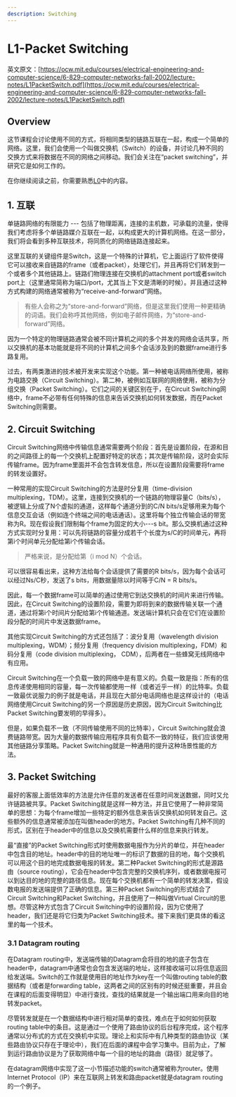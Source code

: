 ```yaml
---
description: Switching
---
```


# L1-Packet Switching

英文原文：[https://ocw.mit.edu/courses/electrical-engineering-and-computer-science/6-829-computer-networks-fall-2002/lecture-notes/L1PacketSwitch.pdf](https://ocw.mit.edu/courses/electrical-engineering-and-computer-science/6-829-computer-networks-fall-2002/lecture-notes/L1PacketSwitch.pdf)

## Overview

这节课程会讨论使用不同的方式，将相同类型的链路互联在一起，构成一个简单的网络。这里，我们会使用一个叫做交换机（Switch）的设备，并讨论几种不同的交换方式来将数据在不同的网络之间移动。我们会关注在“packet switching”，并研究它是如何工作的。

在你继续阅读之前，你需要熟悉[L0](l0-background-single-link-communication.md#overview)中的内容。

## 1. 互联

单链路网络的有限能力 --- 包括了物理距离，连接的主机数，可承载的流量，使得我们考虑将多个单链路媒介互联在一起，以构成更大的计算机网络。在这一部分，我们将会看到多种互联技术，将同质化的网络链路连接起来。

这里互联的关键组件是Switch，这是一个特殊的计算机，它上面运行了软件使得它可以接收来自链路的frame（或者packet），处理它们，并且再将它们转发到一个或者多个其他链路上。链路们物理连接在交换机的attachment port或者switch port上（这里通常简称为端口/port，尤其当上下文是清晰的时候）。并且通过这种方式构建的网络通常被称为“receive-and-forward”网络。

> 有些人会称之为“store-and-forward”网络，但是这里我们使用一种更精确的词语。我们会称呼其他网络，例如电子邮件网络，为“store-and-forward”网络。

因为一个特定的物理链路通常会被不同计算机之间的多个并发的网络会话共享，所以交换机的基本功能就是将不同的计算机之间多个会话涉及到的数据frame进行多路复用。

过去，有两类激进的技术被开发来实现这个功能。第一种被电话网络所使用，被称为电路交换（Circuit Switching）。第二种，被例如互联网的网络使用，被称为分组交换（Packet Switching）。它们之间的关键区别在于，在Circuit Switching网络中，frame不必带有任何特殊的信息来告诉交换机如何转发数据，而在Packet Switching则需要。

## 2. Circuit Switching

Circuit Switching网络中传输信息通常需要两个阶段：首先是设置阶段，在源和目的之间路径上的每一个交换机上配置好特定的状态；其次是传输阶段，这时会实际传输frame。因为frame里面并不会包含转发信息，所以在设置阶段需要将frame的转发设置好。

一种常用的实现Circuit Switching的方法是时分复用（time-division multiplexing，TDM）。这里，连接到交换机的一个链路的物理容量C（bits/s），被逻辑上分成了N个虚拟的通道，这样每个通道分到的C/N bits/s足够用来为每个信息交互会话（例如连个终端之间的电话通话）。这里将每个独立传输会话的带宽称为R。现在假设我们限制每个frame为固定的大小---s bit。那么交换机通过这种方式实现时分复用：可以先将链路的容量分成若干个长度为s/C的时间单元，再将第i个时间单元分配给第i个传输会话。

> 严格来说，是分配给第（i mod N）个会话。

可以很容易看出来，这种方法给每个会话提供了需要的R bits/s，因为每个会话可以经过Ns/C秒，发送了s bits，用数据量除以时间等于C/N = R bits/s。

因此，每一个数据frame可以简单的通过使用它到达交换机的时间片来进行传输。因此，在Circuit Switching的设置阶段，需要为即将到来的数据传输关联一个通道，通过将第i个时间片分配给第i个传输通道。发送端计算机只会在它们在设置阶段分配的时间片中发送数据frame。

其他实现Circuit Switching的方式还包括了：波分复用（wavelength division multiplexing，WDM）；频分复用（frequency division multiplexing，FDM）和码分复用（code division multiplexing， CDM），后两者在一些蜂窝无线网络中有应用。

Circuit Switching在一个负载一致的网络中是有意义的。负载一致是指：所有的信息传递使用相同的容量，每一次传输都使用一样（或者近乎一样）的比特率。负载一致最优说服力的例子就是电话，并且现在大部分电话网络也是这样设计的（电话网络使用Circuit Switching的另一个原因是历史原因，因为Circuit Switching比Packet Switching要发明的早得多）。

但是，如果负载不一致（不同传输使用不同的比特率），Circuit Switching就会浪费链路带宽。因为大量的数据传输应用程序具有负载不一致的特征，我们应该使用其他链路分享策略。Packet Switching就是一种通用的提升这种场景性能的方法。

## 3. Packet Switching

最好的客服上面低效率的方法是允许任意的发送者在任意时间发送数据，同时又允许链路被共享。Packet Switching就是这样一种方法，并且它使用了一种非常简单的思想：为每个frame增加一些特定的额外信息来告诉交换机如何转发自己。这些额外的信息通常被添加在叫做header的地方。Packet Switching有几种不同的形式，区别在于header中的信息以及交换机需要什么样的信息来执行转发。

最“直接”的Packet Switching形式时使用数据电报作为分片的单位，并在header中包含目的地址。header中的目的地址唯一的标识了数据的目的地，每个交换机可以用这个目的地完成数据电报的转发。第二种Packet Switching的形式是源路由（source routing），它会在header中包含完整的交换机序列，或者数据电报可以到达目的地的完整的路径信息。现在每个交换机都有一个简单的转发决策，假设数电报的发送端提供了正确的信息。第三种Packet Switching的形式结合了Circuit Switching和Packet Switching，并且使用了一种叫做Virtual Circuit的思想。尽管这种方式包含了Circuit Switching中的设置阶段，因为它使用了header，我们还是将它归类为Packet Switching技术。接下来我们更具体的看这里的每一个技术。

### 3.1 Datagram routing

在Datagram routing中，发送端传输的Datagram会将目的地的底子包含在header中，datagram中通常也会包含发送端的地址，这样接收端可以将信息返回给发送端。Switch的工作就是使用目的地址作为key在一个叫做routing table的数据结构（或者是forwarding table，这两者之间的区别有的时候还挺重要，并且会在课程的后面变得明显）中进行查找，查找的结果就是一个输出端口用来向目的地转发packet。

尽管转发就是在一个数据结构中进行相对简单的查找，难点在于如何如何获取routing table中的条目。这是通过一个使用了路由协议的后台程序完成，这个程序通常以分布式的方式在交换机中实现。理论上和实际中有几种类型的路由协议（某些路由协议只存在于理论中），我们在后面的课程中会学习集中。目前为止，了解到运行路由协议是为了获取网络中每一个目的地址的路由（路径）就足够了。

在datagram网络中实现了这一小节描述功能的switch通常被称为router。使用Internet Protocol（IP）来在互联网上转发和路由packet就是datagram routing的一个例子。
